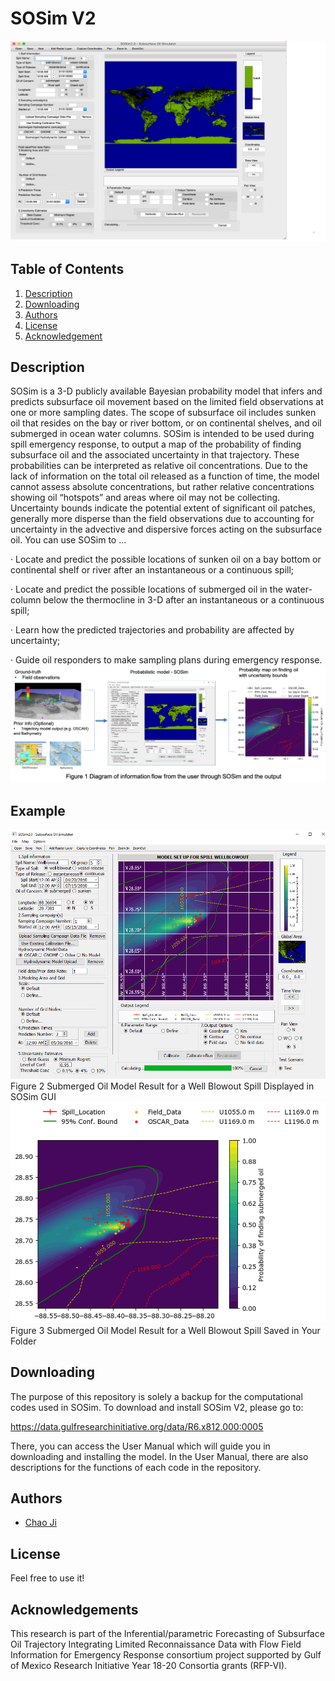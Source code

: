 # SOSim V2
![Intro Pic](GUI-SOSim.png)
## Table of Contents
1. [Description](#description)
2. [Downloading](#downloading)
2. [Authors](#authors)
3. [License](#license)
4. [Acknowledgement](#acknowledgement)

<a name="descripton"></a>
## Description

SOSim is a 3-D publicly available Bayesian probability model that infers and predicts subsurface oil movement based on the limited field observations at one or more sampling dates. The scope of subsurface oil includes sunken oil that resides on the bay or river bottom, or on continental shelves, and oil submerged in ocean water columns. SOSim is intended to be used during spill emergency response, to output a map of the probability of finding subsurface oil and the associated uncertainty in that trajectory. These probabilities can be interpreted as relative oil concentrations. Due to the lack of information on the total oil released as a function of time, the model cannot assess absolute concentrations, but rather relative concentrations showing oil “hotspots” and areas where oil may not be collecting. Uncertainty bounds indicate the potential extent of significant oil patches, generally more disperse than the field observations due to accounting for uncertainty in the advective and dispersive forces acting on the subsurface oil. You can use SOSim to …

· Locate and predict the possible locations of sunken oil on a bay bottom or continental shelf or river after an instantaneous or a continuous spill;

· Locate and predict the possible locations of submerged oil in the water-column below the thermocline in 3-D after an instantaneous or a continuous spill;

· Learn how the predicted trajectories and probability are affected by uncertainty;

· Guide oil responders to make sampling plans during emergency response.
![Structure Pic](input&output.png)
<a name="downloading"></a>
## Example
![Example Pic](out1.png)
Figure 2 Submerged Oil Model Result for a Well Blowout Spill Displayed in SOSim GUI 
![Example Pic](out2.png)
Figure 3 Submerged Oil Model Result for a Well Blowout Spill Saved in Your Folder
## Downloading

The purpose of this repository is solely a backup for the computational codes used in SOSim. To download and install SOSim V2, please go to:

https://data.gulfresearchinitiative.org/data/R6.x812.000:0005 

There, you can access the User Manual which will guide you in downloading and installing the model. In the User Manual, there are also descriptions for the functions of each code in the repository. 

<a name="authors"></a>
## Authors

* [Chao Ji](https://github.com/jichaojoyce)

<a name="license"></a>
## License
Feel free to use it!

<a name="acknowledgement"></a>
## Acknowledgements

This research is part of the Inferential/parametric Forecasting of Subsurface Oil Trajectory Integrating Limited Reconnaissance Data with Flow Field Information for Emergency Response consortium project supported by Gulf of Mexico Research Initiative Year 18-20 Consortia grants (RFP-VI). 
